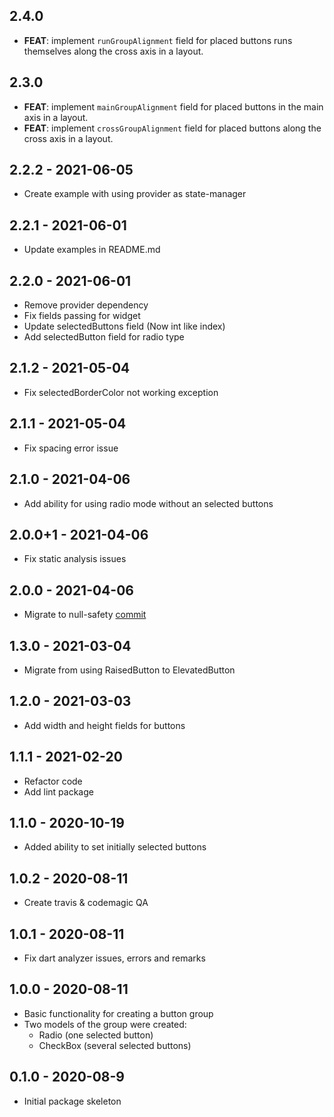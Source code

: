 ## 2.4.0

 - **FEAT**: implement `runGroupAlignment` field for placed buttons runs themselves along the cross axis in a layout.

## 2.3.0

 - **FEAT**: implement `mainGroupAlignment` field for placed buttons in the main axis in a layout.
 - **FEAT**: implement `crossGroupAlignment` field for placed buttons along the cross axis in a layout.


## 2.2.2 - 2021-06-05

* Create example with using provider as state-manager 

## 2.2.1 - 2021-06-01

* Update examples in README.md 

## 2.2.0 - 2021-06-01

* Remove provider dependency
* Fix fields passing for widget
* Update selectedButtons field (Now int like index)
* Add selectedButton field for radio type

## 2.1.2 - 2021-05-04

*  Fix selectedBorderColor not working exception

## 2.1.1 - 2021-05-04

*  Fix spacing error issue

## 2.1.0 - 2021-04-06

*  Add ability for using radio mode without an selected buttons

## 2.0.0+1 - 2021-04-06

*  Fix static analysis issues

## 2.0.0 - 2021-04-06

*  Migrate to null-safety [commit](https://github.com/Frezyx/group_button/pull/13/commits/fb7fd02c97bd6e27dc83f125cb6749e3ef467397)

## 1.3.0 - 2021-03-04

*  Migrate from using RaisedButton to ElevatedButton

## 1.2.0 - 2021-03-03

* Add width and height fields for buttons

## 1.1.1 - 2021-02-20

* Refactor code
* Add lint package

## 1.1.0 - 2020-10-19

* Added ability to set initially selected buttons

## 1.0.2 - 2020-08-11

* Create travis & codemagic QA

## 1.0.1 - 2020-08-11

* Fix dart analyzer issues, errors and remarks

## 1.0.0 - 2020-08-11

* Basic functionality for creating a button group
* Two models of the group were created: 
    + Radio (one selected button)
    + CheckBox (several selected buttons)

## 0.1.0 - 2020-08-9

* Initial package skeleton
